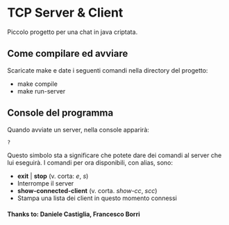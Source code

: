 # TCP Server & Client
Piccolo progetto per una chat in java criptata.

## Come compilare ed avviare
Scaricate make e date i seguenti comandi nella directory del progetto:
- make compile
- make run-server

## Console del programma
Quando avviate un server, nella console apparirà:
```bash
?
```
Questo simbolo sta a significare che potete dare dei comandi al server che lui eseguirà.
I comandi per ora disponibili, con alias, sono:
- **exit** | **stop** (v. corta: *e*, *s*)
 - Interrompe il server
- **show-connected-client** (v. corta. *show-cc*, *scc*)
 - Stampa una lista dei client in questo momento connessi

#### Thanks to: Daniele Castiglia, Francesco Borri